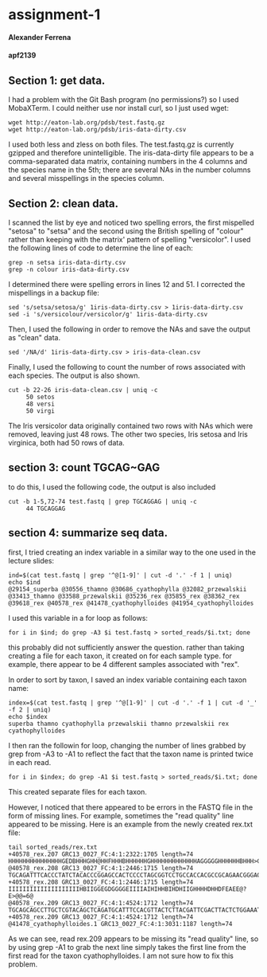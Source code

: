 # assignment-1
#### Alexander Ferrena
#### apf2139


## Section 1: get data.

I had a problem with the Git Bash program (no permissions?) so I used MobaXTerm.
I could neither use nor install curl, so I just used wget:

```
wget http://eaton-lab.org/pdsb/test.fastq.gz
wget http://eaton-lab.org/pdsb/iris-data-dirty.csv
```

I used both less and zless on both files. The test.fastq.gz is currently gzipped and therefore unintelligible. The iris-data-dirty file appears to be a comma-separated data matrix, containing numbers in the 4 columns and the species name in the 5th; there are several NAs in the number columns and several misspellings in the species column.

## Section 2: clean data.

I scanned the list by eye and noticed two spelling errors, the first mispelled "setosa" to "setsa" and the second using the British spelling of "colour" rather than keeping with the matrix' pattern of spelling "versicolor". I used the following lines of code to determine the line of each:

```
grep -n setsa iris-data-dirty.csv
grep -n colour iris-data-dirty.csv
```

I determined there were spelling errors in lines 12 and 51. I corrected the mispellings in a backup file:

```
sed 's/setsa/setosa/g' 1iris-data-dirty.csv > 1iris-data-dirty.csv
sed -i 's/versicolour/versicolor/g' 1iris-data-dirty.csv
```

Then, I used the following in order to remove the NAs and save the output as "clean" data.

```
sed '/NA/d' 1iris-data-dirty.csv > iris-data-clean.csv
```

Finally, I used the following to count the number of rows associated with each species. The output is also shown.
```
cut -b 22-26 iris-data-clean.csv | uniq -c
     50 setos
     48 versi
     50 virgi
```

The Iris versicolor data originally contained two rows with NAs which were removed, leaving just 48 rows. The other two species, Iris setosa and Iris virginica, both had 50 rows of data.

## section 3: count TGCAG~GAG

to do this, I used the following code, the output is also included
```
cut -b 1-5,72-74 test.fastq | grep TGCAGGAG | uniq -c
     44 TGCAGGAG
```

## section 4: summarize seq data.

first, I tried creating an index variable in a similar way to the one used in the lecture slides:
```
ind=$(cat test.fastq | grep '^@[1-9]' | cut -d '.' -f 1 | uniq)
echo $ind
@29154_superba @30556_thamno @30686_cyathophylla @32082_przewalskii @33413_thamno @33588_przewalskii @35236_rex @35855_rex @38362_rex @39618_rex @40578_rex @41478_cyathophylloides @41954_cyathophylloides
```

I used this variable in a for loop as follows:
```
for i in $ind; do grep -A3 $i test.fastq > sorted_reads/$i.txt; done
```
this probably did not sufficiently answer the question. rather than taking creating a file for each taxon, it created on for each sample type. for example, there appear to be 4 different samples associated with "rex".


In order to sort by taxon, I saved an index variable containing each taxon name:
```
index=$(cat test.fastq | grep '^@[1-9]' | cut -d '.' -f 1 | cut -d '_' -f 2 | uniq)
echo $index
superba thamno cyathophylla przewalskii thamno przewalskii rex cyathophylloides
```

I then ran the followin for loop, changing the number of lines grabbed by grep from -A3 to -A1 to reflect the fact that the taxon name is printed twice in each read.
```
for i in $index; do grep -A1 $i test.fastq > sorted_reads/$i.txt; done
```
This created separate files for each taxon.

However, I noticed that there appeared to be errors in the FASTQ file in the form of missing lines. For example, sometimes the "read quality" line appeared to be missing. Here is an example from the newly created rex.txt file:
```
tail sorted_reads/rex.txt
+40578_rex.207 GRC13_0027_FC:4:1:2322:1705 length=74
HHHHHHHHHHHHHHHGEDBHHHGHH@HHFHHHBHHHHHHGHHHHHHHHHHHHHAGGGGGHHHHHHBHHH>GDBD
@40578_rex.208 GRC13_0027_FC:4:1:2446:1715 length=74
TGCAGATTTCACCCTATCTACACCCGGAGCCACTCCCCTAGCGGTCCTGCCACCACGCCGCAGAACGGGAGCTC
+40578_rex.208 GRC13_0027_FC:4:1:2446:1715 length=74
IIIIIIIIIIIIIIIIIIIIHBIIGGEGDGGGGEIIIIAIHIHHBIHDHIIGHHHHDHHDFEAEE@?E>@@=6@
@40578_rex.209 GRC13_0027_FC:4:1:4524:1712 length=74
TGCAGCAGCCTTGCTCGTACAGCTCAGATGCATTTCCACGTTACTCTTACGATTCGACTTACTCTGGAAATGTT
+40578_rex.209 GRC13_0027_FC:4:1:4524:1712 length=74
@41478_cyathophylloides.1 GRC13_0027_FC:4:1:3031:1187 length=74
```
As we can see, read rex.209 appears to be missing its "read quality" line, so by using grep -A1 to grab the next line simply takes the first line from the first read for the taxon cyathophylloides. I am not sure how to fix this problem.

